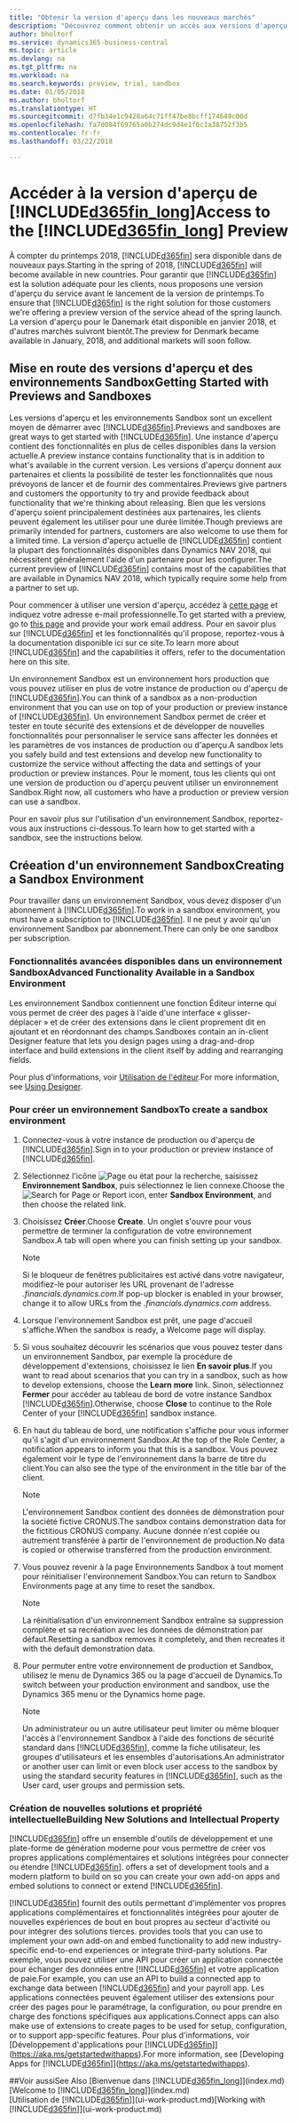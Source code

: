 ```yaml
---
title: "Obtenir la version d'aperçu dans les nouveaux marchés"
description: "Découvrez comment obtenir un accès aux versions d'aperçu de Business Central."
author: bholtorf
ms.service: dynamics365-business-central
ms.topic: article
ms.devlang: na
ms.tgt_pltfrm: na
ms.workload: na
ms.search.keywords: preview, trial, sandbox
ms.date: 01/05/2018
ms.author: bholtorf
ms.translationtype: HT
ms.sourcegitcommit: d7fb34e1c9428a64c71ff47be8bcff174649c00d
ms.openlocfilehash: fa7d084f69765a0b274dc9d4e1f6c1a38752f3b5
ms.contentlocale: fr-fr
ms.lasthandoff: 03/22/2018

---
```

# <a name="access-to-the-included365finlongincludesd365finlongmdmd-preview"></a><span data-ttu-id="7f22b-103">Accéder à la version d'aperçu de [!INCLUDE[d365fin_long](includes/d365fin_long_md.md)]</span><span class="sxs-lookup"><span data-stu-id="7f22b-103">Access to the [!INCLUDE[d365fin_long](includes/d365fin_long_md.md)] Preview</span></span>
<span data-ttu-id="7f22b-104">À compter du printemps 2018, [!INCLUDE[d365fin](includes/d365fin_md.md)] sera disponible dans de nouveaux pays.</span><span class="sxs-lookup"><span data-stu-id="7f22b-104">Starting in the spring of 2018, [!INCLUDE[d365fin](includes/d365fin_md.md)] will become available in new countries.</span></span> <span data-ttu-id="7f22b-105">Pour garantir que [!INCLUDE[d365fin](includes/d365fin_md.md)] est la solution adéquate pour les clients, nous proposons une version d'aperçu du service avant le lancement de la version de printemps.</span><span class="sxs-lookup"><span data-stu-id="7f22b-105">To ensure that [!INCLUDE[d365fin](includes/d365fin_md.md)] is the right solution for those customers we're offering a preview version of the service ahead of the spring launch.</span></span> <span data-ttu-id="7f22b-106">La version d'aperçu pour le Danemark était disponible en janvier 2018, et d'autres marchés suivront bientôt.</span><span class="sxs-lookup"><span data-stu-id="7f22b-106">The preview for Denmark became available in January, 2018, and additional markets will soon follow.</span></span>  

## <a name="getting-started-with-previews-and-sandboxes"></a><span data-ttu-id="7f22b-107">Mise en route des versions d'aperçu et des environnements Sandbox</span><span class="sxs-lookup"><span data-stu-id="7f22b-107">Getting Started with Previews and Sandboxes</span></span>
<span data-ttu-id="7f22b-108">Les versions d'aperçu et les environnements Sandbox sont un excellent moyen de démarrer avec [!INCLUDE[d365fin](includes/d365fin_md.md)].</span><span class="sxs-lookup"><span data-stu-id="7f22b-108">Previews and sandboxes are great ways to get started with [!INCLUDE[d365fin](includes/d365fin_md.md)].</span></span> <span data-ttu-id="7f22b-109">Une instance d'aperçu contient des fonctionnalités en plus de celles disponibles dans la version actuelle.</span><span class="sxs-lookup"><span data-stu-id="7f22b-109">A preview instance contains functionality that is in addition to what's available in the current version.</span></span> <span data-ttu-id="7f22b-110">Les versions d'aperçu donnent aux partenaires et clients la possibilité de tester les fonctionnalités que nous prévoyons de lancer et de fournir des commentaires.</span><span class="sxs-lookup"><span data-stu-id="7f22b-110">Previews give partners and customers the opportunity to try and provide feedback about functionality that we're thinking about releasing.</span></span> <span data-ttu-id="7f22b-111">Bien que les versions d'aperçu soient principalement destinées aux partenaires, les clients peuvent également les utiliser pour une durée limitée.</span><span class="sxs-lookup"><span data-stu-id="7f22b-111">Though previews are primarily intended for partners, customers are also welcome to use them for a limited time.</span></span> <span data-ttu-id="7f22b-112">La version d'aperçu actuelle de [!INCLUDE[d365fin](includes/d365fin_md.md)] contient la plupart des fonctionnalités disponibles dans Dynamics NAV 2018, qui nécessitent généralement l'aide d'un partenaire pour les configurer.</span><span class="sxs-lookup"><span data-stu-id="7f22b-112">The current preview of [!INCLUDE[d365fin](includes/d365fin_md.md)] contains most of the capabilities that are available in Dynamics NAV 2018, which typically require some help from a partner to set up.</span></span>

<span data-ttu-id="7f22b-113">Pour commencer à utiliser une version d'aperçu, accédez à [cette page](https://go.microsoft.com/fwlink/?linkid=866045) et indiquez votre adresse e-mail professionnelle.</span><span class="sxs-lookup"><span data-stu-id="7f22b-113">To get started with a preview, go to [this page](https://go.microsoft.com/fwlink/?linkid=866045) and provide your work email address.</span></span> <span data-ttu-id="7f22b-114">Pour en savoir plus sur [!INCLUDE[d365fin](includes/d365fin_md.md)] et les fonctionnalités qu'il propose, reportez-vous à la documentation disponible ici sur ce site.</span><span class="sxs-lookup"><span data-stu-id="7f22b-114">To learn more about [!INCLUDE[d365fin](includes/d365fin_md.md)] and the capabilities it offers, refer to the documentation here on this site.</span></span>

<span data-ttu-id="7f22b-115">Un environnement Sandbox est un environnement hors production que vous pouvez utiliser en plus de votre instance de production ou d'aperçu de [!INCLUDE[d365fin](includes/d365fin_md.md)].</span><span class="sxs-lookup"><span data-stu-id="7f22b-115">You can think of a sandbox as a non-production environment that you can use on top of your production or preview instance of [!INCLUDE[d365fin](includes/d365fin_md.md)].</span></span> <span data-ttu-id="7f22b-116">Un environnement Sandbox permet de créer et tester en toute sécurité des extensions et de développer de nouvelles fonctionnalités pour personnaliser le service sans affecter les données et les paramètres de vos instances de production ou d'aperçu.</span><span class="sxs-lookup"><span data-stu-id="7f22b-116">A sandbox lets you safely build and test extensions and develop new functionality to customize the service without affecting the data and settings of your production or preview instances.</span></span> <span data-ttu-id="7f22b-117">Pour le moment, tous les clients qui ont une version de production ou d'aperçu peuvent utiliser un environnement Sandbox.</span><span class="sxs-lookup"><span data-stu-id="7f22b-117">Right now, all customers who have a production or preview version can use a sandbox.</span></span>

<span data-ttu-id="7f22b-118">Pour en savoir plus sur l'utilisation d'un environnement Sandbox, reportez-vous aux instructions ci-dessous.</span><span class="sxs-lookup"><span data-stu-id="7f22b-118">To learn how to get started with a sandbox, see the instructions below.</span></span>

## <a name="creating-a-sandbox-environment"></a><span data-ttu-id="7f22b-119">Créeation d'un environnement Sandbox</span><span class="sxs-lookup"><span data-stu-id="7f22b-119">Creating a Sandbox Environment</span></span>
<span data-ttu-id="7f22b-120">Pour travailler dans un environnement Sandbox, vous devez disposer d'un abonnement à [!INCLUDE[d365fin](includes/d365fin_md.md)].</span><span class="sxs-lookup"><span data-stu-id="7f22b-120">To work in a sandbox environment, you must have a subscription to [!INCLUDE[d365fin](includes/d365fin_md.md)].</span></span> <span data-ttu-id="7f22b-121">Il ne peut y avoir qu'un environnement Sandbox par abonnement.</span><span class="sxs-lookup"><span data-stu-id="7f22b-121">There can only be one sandbox per subscription.</span></span>

### <a name="advanced-functionality-available-in-a-sandbox-environment"></a><span data-ttu-id="7f22b-122">Fonctionnalités avancées disponibles dans un environnement Sandbox</span><span class="sxs-lookup"><span data-stu-id="7f22b-122">Advanced Functionality Available in a Sandbox Environment</span></span>
<span data-ttu-id="7f22b-123">Les environnement Sandbox contiennent une fonction Éditeur interne qui vous permet de créer des pages à l'aide d'une interface « glisser-déplacer » et de créer des extensions dans le client proprement dit en ajoutant et en réordonnant des champs.</span><span class="sxs-lookup"><span data-stu-id="7f22b-123">Sandboxes contain an in-client Designer feature that lets you design pages using a drag-and-drop interface and build extensions in the client itself by adding and rearranging fields.</span></span>

<span data-ttu-id="7f22b-124">Pour plus d'informations, voir [Utilisation de l'éditeur](https://docs.microsoft.com/en-us/dynamics-nav/developer/devenv-inclient-designer).</span><span class="sxs-lookup"><span data-stu-id="7f22b-124">For more information, see [Using Designer](https://docs.microsoft.com/en-us/dynamics-nav/developer/devenv-inclient-designer).</span></span>

### <a name="to-create-a-sandbox-environment"></a><span data-ttu-id="7f22b-125">Pour créer un environnement Sandbox</span><span class="sxs-lookup"><span data-stu-id="7f22b-125">To create a sandbox environment</span></span>
1.  <span data-ttu-id="7f22b-126">Connectez-vous à votre instance de production ou d'aperçu de [!INCLUDE[d365fin](includes/d365fin_md.md)].</span><span class="sxs-lookup"><span data-stu-id="7f22b-126">Sign in to your production or preview instance of [!INCLUDE[d365fin](includes/d365fin_md.md)].</span></span>  
2.  <span data-ttu-id="7f22b-127">Sélectionnez l'icône ![Page ou état pour la recherche](media/ui-search/search_small.png "icône Page ou état pour la recherche"), saisissez **Environnement Sandbox**, puis sélectionnez le lien connexe.</span><span class="sxs-lookup"><span data-stu-id="7f22b-127">Choose the ![Search for Page or Report](media/ui-search/search_small.png "Search for Page or Report icon") icon, enter **Sandbox Environment**, and then choose the related link.</span></span>
3.  <span data-ttu-id="7f22b-128">Choisissez **Créer**.</span><span class="sxs-lookup"><span data-stu-id="7f22b-128">Choose **Create**.</span></span> <span data-ttu-id="7f22b-129">Un onglet s'ouvre pour vous permettre de terminer la configuration de votre environnement Sandbox.</span><span class="sxs-lookup"><span data-stu-id="7f22b-129">A tab will open where you can finish setting up your sandbox.</span></span>

    > [!Note]
    > <span data-ttu-id="7f22b-130">Si le bloqueur de fenêtres publicitaires est activé dans votre navigateur, modifiez-le pour autoriser les URL provenant de l'adresse *.financials.dynamics.com*.</span><span class="sxs-lookup"><span data-stu-id="7f22b-130">If pop-up blocker is enabled in your browser, change it to allow URLs from the *.financials.dynamics.com* address.</span></span>  

4.  <span data-ttu-id="7f22b-131">Lorsque l'environnement Sandbox est prêt, une page d'accueil s'affiche.</span><span class="sxs-lookup"><span data-stu-id="7f22b-131">When the sandbox is ready, a Welcome page will display.</span></span>  
5.  <span data-ttu-id="7f22b-132">Si vous souhaitez découvrir les scénarios que vous pouvez tester dans un environnement Sandbox, par exemple la procédure de développement d'extensions, choisissez le lien **En savoir plus**.</span><span class="sxs-lookup"><span data-stu-id="7f22b-132">If you want to read about scenarios that you can try in a sandbox, such as how to develop extensions, choose the **Learn more** link.</span></span> <span data-ttu-id="7f22b-133">Sinon, sélectionnez **Fermer** pour accéder au tableau de bord de votre instance Sandbox [!INCLUDE[d365fin](includes/d365fin_md.md)].</span><span class="sxs-lookup"><span data-stu-id="7f22b-133">Otherwise, choose **Close** to continue to the Role Center of your [!INCLUDE[d365fin](includes/d365fin_md.md)] sandbox instance.</span></span>  
6.  <span data-ttu-id="7f22b-134">En haut du tableau de bord, une notification s'affiche pour vous informer qu'il s'agit d'un environnement Sandbox.</span><span class="sxs-lookup"><span data-stu-id="7f22b-134">At the top of the Role Center, a notification appears to inform you that this is a sandbox.</span></span> <span data-ttu-id="7f22b-135">Vous pouvez également voir le type de l'environnement dans la barre de titre du client.</span><span class="sxs-lookup"><span data-stu-id="7f22b-135">You can also see the type of the environment in the title bar of the client.</span></span>

    > [!Note]
    > <span data-ttu-id="7f22b-136">L'environnement Sandbox contient des données de démonstration pour la société fictive CRONUS.</span><span class="sxs-lookup"><span data-stu-id="7f22b-136">The sandbox contains demonstration data for the fictitious CRONUS company.</span></span> <span data-ttu-id="7f22b-137">Aucune donnée n'est copiée ou autrement transférée à partir de l'environnement de production.</span><span class="sxs-lookup"><span data-stu-id="7f22b-137">No data is copied or otherwise transferred from the production environment.</span></span>  

7.  <span data-ttu-id="7f22b-138">Vous pouvez revenir à la page Environnements Sandbox à tout moment pour réinitialiser l'environnement Sandbox.</span><span class="sxs-lookup"><span data-stu-id="7f22b-138">You can return to Sandbox Environments page at any time to reset the sandbox.</span></span>

    > [!Note]
    > <span data-ttu-id="7f22b-139">La réinitialisation d'un environnement Sandbox entraîne sa suppression complète et sa recréation avec les données de démonstration par défaut.</span><span class="sxs-lookup"><span data-stu-id="7f22b-139">Resetting a sandbox removes it completely, and then recreates it with the default demonstration data.</span></span>  

8.  <span data-ttu-id="7f22b-140">Pour permuter entre votre environnement de production et Sandbox, utilisez le menu de Dynamics 365 ou la page d'accueil de Dynamics.</span><span class="sxs-lookup"><span data-stu-id="7f22b-140">To switch between your production environment and sandbox, use the Dynamics 365 menu or the Dynamics home page.</span></span>

    > [!Note]
    > <span data-ttu-id="7f22b-141">Un administrateur ou un autre utilisateur peut limiter ou même bloquer l'accès à l'environnement Sandbox à l'aide des fonctions de sécurité standard dans [!INCLUDE[d365fin](includes/d365fin_md.md)], comme la fiche utilisateur, les groupes d'utilisateurs et les ensembles d'autorisations.</span><span class="sxs-lookup"><span data-stu-id="7f22b-141">An administrator or another user can limit or even block user access to the sandbox by using the standard security features in [!INCLUDE[d365fin](includes/d365fin_md.md)], such as the User card, user groups and permission sets.</span></span>  

### <a name="building-new-solutions-and-intellectual-property"></a><span data-ttu-id="7f22b-142">Création de nouvelles solutions et propriété intellectuelle</span><span class="sxs-lookup"><span data-stu-id="7f22b-142">Building New Solutions and Intellectual Property</span></span>
[!INCLUDE[d365fin](includes/d365fin_md.md)]<span data-ttu-id="7f22b-143"> offre un ensemble d'outils de développement et une plate-forme de génération moderne pour vous permettre de créer vos propres applications complémentaires et solutions intégrées pour connecter ou étendre [!INCLUDE[d365fin](includes/d365fin_md.md)].</span><span class="sxs-lookup"><span data-stu-id="7f22b-143"> offers a set of development tools and a modern platform to build on so you can create your own add-on apps and embed solutions to connect or extend [!INCLUDE[d365fin](includes/d365fin_md.md)].</span></span>

[!INCLUDE[d365fin](includes/d365fin_md.md)]<span data-ttu-id="7f22b-144"> fournit des outils permettant d'implémenter vos propres applications complémentaires et fonctionnalités intégrées pour ajouter de nouvelles expériences de bout en bout propres au secteur d'activité ou pour intégrer des solutions tierces.</span><span class="sxs-lookup"><span data-stu-id="7f22b-144"> provides tools that you can use to implement your own add-on and embed functionality to add new industry-specific end-to-end experiences or integrate third-party solutions.</span></span> <span data-ttu-id="7f22b-145">Par exemple, vous pouvez utiliser une API pour créer un application connectée pour échanger des données entre [!INCLUDE[d365fin](includes/d365fin_md.md)] et votre application de paie.</span><span class="sxs-lookup"><span data-stu-id="7f22b-145">For example, you can use an API to build a connected app to exchange data between [!INCLUDE[d365fin](includes/d365fin_md.md)] and your payroll app.</span></span> <span data-ttu-id="7f22b-146">Les applications connectées peuvent également utiliser des extensions pour créer des pages pour le paramétrage, la configuration, ou pour prendre en charge des fonctions spécifiques aux applications.</span><span class="sxs-lookup"><span data-stu-id="7f22b-146">Connect apps can also make use of extensions to create pages to be used for setup, configuration, or to support app-specific features.</span></span> <span data-ttu-id="7f22b-147">Pour plus d'informations, voir [Développement d'applications pour [!INCLUDE[d365fin](includes/d365fin_md.md)]](https://aka.ms/getstartedwithapps).</span><span class="sxs-lookup"><span data-stu-id="7f22b-147">For more information, see [Developing Apps for [!INCLUDE[d365fin](includes/d365fin_md.md)]](https://aka.ms/getstartedwithapps).</span></span>

##<a name="see-also"></a><span data-ttu-id="7f22b-148">Voir aussi</span><span class="sxs-lookup"><span data-stu-id="7f22b-148">See Also</span></span>
<span data-ttu-id="7f22b-149">[Bienvenue dans [!INCLUDE[d365fin_long](includes/d365fin_long_md.md)]](index.md)</span><span class="sxs-lookup"><span data-stu-id="7f22b-149">[Welcome to [!INCLUDE[d365fin_long](includes/d365fin_long_md.md)]](index.md)</span></span>  
<span data-ttu-id="7f22b-150">[Utilisation de [!INCLUDE[d365fin](includes/d365fin_md.md)]](ui-work-product.md)</span><span class="sxs-lookup"><span data-stu-id="7f22b-150">[Working with [!INCLUDE[d365fin](includes/d365fin_md.md)]](ui-work-product.md)</span></span>  

